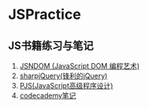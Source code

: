 # JSPractice
## JS书籍练习与笔记
1. [JSNDOM (JavaScript DOM 编程艺术)](./JSNDOM/NOTE.md)
2. [sharpjQuery(锋利的jQuery)](./sharpjQuery/NOTE.md)
3. [PJS(JavaScript高级程序设计)](./PJS/NOTE.md)
4. [codecademy笔记](./codecademy/NOTE.md)